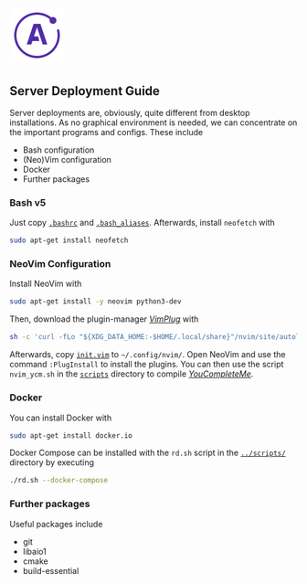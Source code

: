 # ![Apollo Logo](apollo_logo.png)

## Server Deployment Guide

Server deployments are, obviously, quite different from desktop installations. As no graphical environment is needed, we can concentrate on the important programs and configs. These include

- Bash configuration
- (Neo)Vim configuration
- Docker
- Further packages

### Bash v5

Just copy [`.bashrc`](./../resources/config/home/.bashrc) and [`.bash_aliases`](./../resources/config/home/.bash_aliases). Afterwards, install `neofetch` with

``` BASH
sudo apt-get install neofetch
```

### NeoVim Configuration

Install NeoVim with

``` BASH
sudo apt-get install -y neovim python3-dev
```

Then, download the plugin-manager [_VimPlug_](https://github.com/junegunn/vim-plug) with

``` BASH
sh -c 'curl -fLo "${XDG_DATA_HOME:-$HOME/.local/share}"/nvim/site/autoload/plug.vim --create-dirs https://raw.githubusercontent.com/junegunn/vim-plug/master/plug.vim'
```

Afterwards, copy [`init.vim`](./../resources/config/home/.config/nvim/init.vim) to `~/.config/nvim/`. Open NeoVim and use the command `:PlugInstall` to install the plugins. You can then use the script `nvim_ycm.sh` in the [`scripts`](../scripts) directory to compile [_YouCompleteMe_](https://github.com/ycm-core/YouCompleteMe).

### Docker

You can install Docker with

``` BASH
sudo apt-get install docker.io
```

Docker Compose can be installed with the `rd.sh` script in the [`../scripts/`](../scripts) directory by executing

``` BASH
./rd.sh --docker-compose
```

### Further packages

Useful packages include

- git
- libaio1
- cmake
- build-essential
